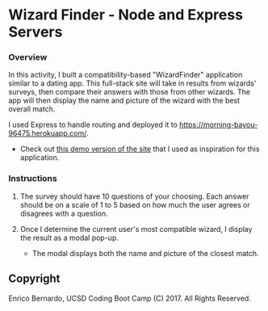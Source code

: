 # Wizard Finder - Node and Express Servers

### Overview

In this activity, I built a compatibility-based "WizardFinder" application similar to a dating app. This full-stack site will take in results from wizards' surveys, then compare their answers with those from other wizards. The app will then display the name and picture of the wizard with the best overall match. 

I used Express to handle routing and deployed it to https://morning-bayou-96475.herokuapp.com/.

* Check out [this demo version of the site](https://friend-finder.herokuapp.com/) that I used as inspiration for this application.

### Instructions

1. The survey should have 10 questions of your choosing. Each answer should be on a scale of 1 to 5 based on how much the user agrees or disagrees with a question.

2. Once I determine the current user's most compatible wizard, I display the result as a modal pop-up.
   * The modal displays both the name and picture of the closest match. 

## Copyright

Enrico Bernardo, UCSD Coding Boot Camp (C) 2017. All Rights Reserved.
